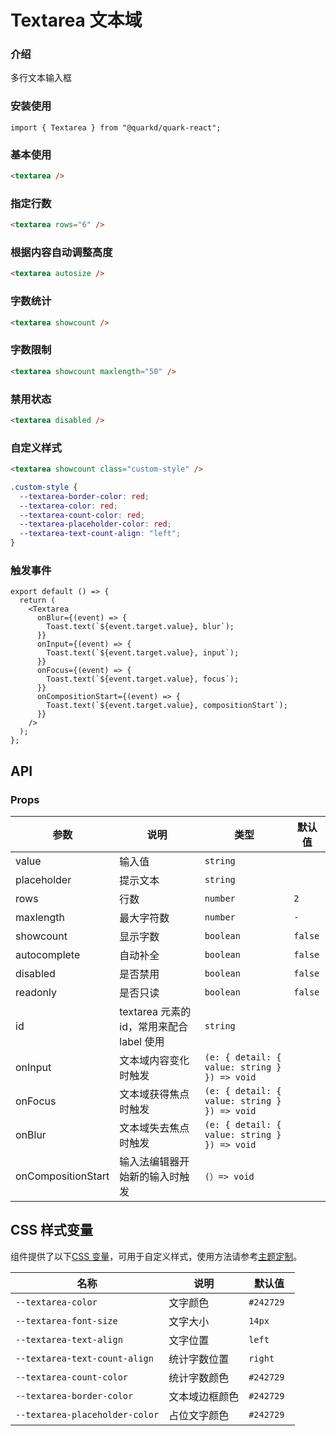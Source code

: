 # Textarea 文本域

### 介绍

多行文本输入框

### 安装使用

```tsx
import { Textarea } from "@quarkd/quark-react";
```

### 基本使用

```html
<textarea />
```

### 指定行数

```html
<textarea rows="6" />
```

### 根据内容自动调整高度

```html
<textarea autosize />
```

### 字数统计

```html
<textarea showcount />
```

### 字数限制

```html
<textarea showcount maxlength="50" />
```

### 禁用状态

```html
<textarea disabled />
```

### 自定义样式

```html
<textarea showcount class="custom-style" />
```

```css
.custom-style {
  --textarea-border-color: red;
  --textarea-color: red;
  --textarea-count-color: red;
  --textarea-placeholder-color: red;
  --textarea-text-count-align: "left";
}
```

### 触发事件

```tsx
export default () => {
  return (
    <Textarea
      onBlur={(event) => {
        Toast.text(`${event.target.value}, blur`);
      }}
      onInput={(event) => {
        Toast.text(`${event.target.value}, input`);
      }}
      onFocus={(event) => {
        Toast.text(`${event.target.value}, focus`);
      }}
      onCompositionStart={(event) => {
        Toast.text(`${event.target.value}, compositionStart`);
      }}
    />
  );
};
```

## API

### Props

| 参数               | 说明                                      | 类型                                         | 默认值  |
| ------------------ | ----------------------------------------- | -------------------------------------------- | ------- |
| value              | 输入值                                    | `string`                                     |
| placeholder        | 提示文本                                  | `string`                                     |
| rows               | 行数                                      | `number`                                     | `2`     |
| maxlength          | 最大字符数                                | `number`                                     | `-`     |
| showcount          | 显示字数                                  | `boolean`                                    | `false` |
| autocomplete       | 自动补全                                  | `boolean`                                    | `false` |
| disabled           | 是否禁用                                  | `boolean`                                    | `false` |
| readonly           | 是否只读                                  | `boolean`                                    | `false` |
| id                 | textarea 元素的 id，常用来配合 label 使用 | `string`                                     |
| onInput            | 文本域内容变化时触发                      | `(e: { detail: { value: string } }) => void` |         |
| onFocus            | 文本域获得焦点时触发                      | `(e: { detail: { value: string } }) => void` |         |
| onBlur             | 文本域失去焦点时触发                      | `(e: { detail: { value: string } }) => void` |         |
| onCompositionStart | 输入法编辑器开始新的输入时触发            | `(）=> void `                                |

## CSS 样式变量

组件提供了以下[CSS 变量](https://developer.mozilla.org/zh-CN/docs/Web/CSS/Using_CSS_custom_properties)，可用于自定义样式，使用方法请参考[主题定制](#/zh-CN/guide/theme)。

| 名称                           | 说明           | 默认值     |
| ------------------------------ | -------------- | ---------- |
| `--textarea-color`             | 文字颜色       | `#242729 ` |
| `--textarea-font-size`         | 文字大小       | `14px`     |
| `--textarea-text-align`        | 文字位置       | `left`     |
| `--textarea-text-count-align`  | 统计字数位置   | `right`    |
| `--textarea-count-color`       | 统计字数颜色   | `#242729`  |
| `--textarea-border-color`      | 文本域边框颜色 | `#242729`  |
| `--textarea-placeholder-color` | 占位文字颜色   | `#242729`  |

